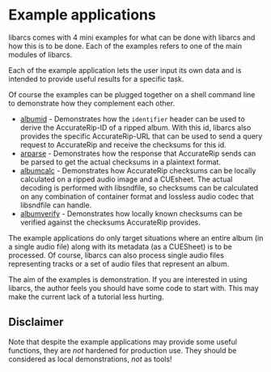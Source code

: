 # Example applications

libarcs comes with 4 mini examples for what can be done with libarcs and how
this is to be done. Each of the examples refers to one of the main modules of
libarcs.

Each of the example application lets the user input its own data and is intended
to provide useful results for a specific task.

Of course the examples can be plugged together on a shell command line to
demonstrate how they complement each other.

- [albumid](./albumid/README.md) - Demonstrates how the ``identifier`` header
  can be used to derive the AccurateRip-ID of a ripped album. With this id,
  libarcs also provides the specific AccurateRip-URL that can be used to send a
  query request to AccurateRip and receive the checksums for this id.
- [arparse](./arparse/README.md) - Demonstrates how the response that
  AccurateRip sends can be parsed to get the actual checksums in a plaintext
  format.
- [albumcalc](./albumcalc/README.md) - Demonstrates how AccurateRip checksums
  can be locally calculated on a ripped audio image and a CUEsheet. The actual
  decoding is performed with libsndfile, so checksums can be calculated on any
  combination of container format and lossless audio codec that libsndfile can
  handle.
- [albumverify](./albumverify/README.md) - Demonstrates how locally known
  checksums can be verified against the checksums AccurateRip provides.

The example applications do only target situations where an entire album (in a
single audio file) along with its metadata (as a CUESheet) is to be processed.
Of course, libarcs can also process single audio files representing tracks or a
set of audio files that represent an album.

The aim of the examples is demonstration. If you are interested in using
libarcs, the author feels you should have some code to start with. This may make
the current lack of a tutorial less hurting.

## Disclaimer

Note that despite the example applications may provide some useful
functions, they are _not_ hardened for production use. They should be considered
as local demonstrations, _not_ as tools!
